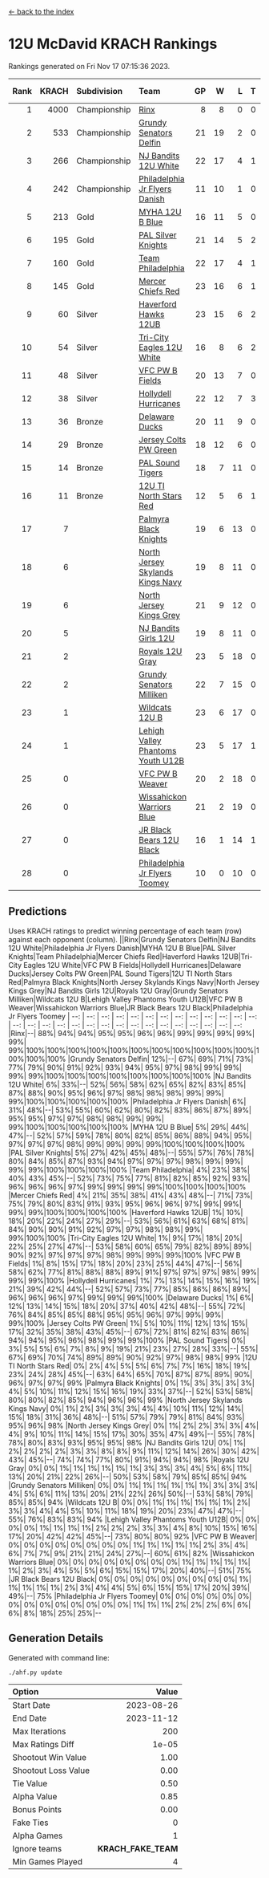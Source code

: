 [<- back to the index](readme.md)
# 12U McDavid KRACH Rankings
Rankings generated on Fri Nov 17 07:15:36 2023.

Rank|KRACH|Subdivision|Team|GP|W|L|T|OTW|OTL|SoS|Exp Wins|Win Diff
---:|---:|:---|:---|---:|---:|---:|---:|---:|---:|---:|---:|---:
1|4000|Championship|[Rinx](https://gamesheetstats.com/seasons/3659/teams/142538/schedule)|8|8|0|0|0|0|74|8.8|-0.0
2|533|Championship|[Grundy Senators Delfin](https://gamesheetstats.com/seasons/3659/teams/140501/schedule)|21|19|2|0|0|0|68|19.9|0.0
3|266|Championship|[NJ Bandits 12U White](https://gamesheetstats.com/seasons/3659/teams/140510/schedule)|22|17|4|1|1|0|250|18.3|-0.0
4|242|Championship|[Philadelphia Jr Flyers Danish](https://gamesheetstats.com/seasons/3659/teams/140517/schedule)|11|10|1|0|0|0|30|10.9|0.0
5|213|Gold|[MYHA 12U B Blue](https://gamesheetstats.com/seasons/3659/teams/140509/schedule)|16|11|5|0|1|0|350|11.9|0.0
6|195|Gold|[PAL Silver Knights](https://gamesheetstats.com/seasons/3659/teams/140514/schedule)|21|14|5|2|0|0|345|15.9|0.0
7|160|Gold|[Team Philadelphia](https://gamesheetstats.com/seasons/3659/teams/140520/schedule)|22|17|4|1|0|0|76|18.4|0.0
8|145|Gold|[Mercer Chiefs Red](https://gamesheetstats.com/seasons/3659/teams/140508/schedule)|23|16|6|1|0|0|255|17.4|0.0
9|60|Silver|[Haverford Hawks 12UB](https://gamesheetstats.com/seasons/3659/teams/140503/schedule)|23|15|6|2|0|0|78|16.9|0.0
10|54|Silver|[Tri-City Eagles 12U White](https://gamesheetstats.com/seasons/3659/teams/140521/schedule)|16|8|6|2|0|0|113|9.9|0.0
11|48|Silver|[VFC PW B Fields](https://gamesheetstats.com/seasons/3659/teams/140522/schedule)|20|13|7|0|0|1|82|13.9|0.0
12|38|Silver|[Hollydell Hurricanes](https://gamesheetstats.com/seasons/3659/teams/140504/schedule)|22|12|7|3|0|2|79|14.4|0.0
13|36|Bronze|[Delaware Ducks](https://gamesheetstats.com/seasons/3659/teams/140500/schedule)|20|11|9|0|0|0|276|11.9|0.0
14|29|Bronze|[Jersey Colts PW Green](https://gamesheetstats.com/seasons/3659/teams/140505/schedule)|18|12|6|0|1|0|48|12.9|0.0
15|14|Bronze|[PAL Sound Tigers](https://gamesheetstats.com/seasons/3659/teams/140515/schedule)|18|7|11|0|1|0|160|7.9|0.0
16|11|Bronze|[12U TI North Stars Red](https://gamesheetstats.com/seasons/3659/teams/140499/schedule)|12|5|6|1|0|1|49|6.4|0.0
17|7||[Palmyra Black Knights](https://gamesheetstats.com/seasons/3659/teams/140516/schedule)|19|6|13|0|1|0|67|6.9|0.0
18|6||[North Jersey Skylands Kings Navy](https://gamesheetstats.com/seasons/3659/teams/140513/schedule)|19|8|11|0|2|1|77|8.9|0.0
19|6||[North Jersey Kings Grey](https://gamesheetstats.com/seasons/3659/teams/140512/schedule)|21|9|12|0|0|1|67|9.9|0.0
20|5||[NJ Bandits Girls 12U](https://gamesheetstats.com/seasons/3659/teams/140511/schedule)|19|8|11|0|0|0|39|8.9|0.0
21|2||[Royals 12U Gray](https://gamesheetstats.com/seasons/3659/teams/140519/schedule)|23|5|18|0|2|1|67|5.9|0.0
22|2||[Grundy Senators Milliken](https://gamesheetstats.com/seasons/3659/teams/140502/schedule)|22|7|15|0|0|1|201|7.9|0.0
23|1||[Wildcats 12U B](https://gamesheetstats.com/seasons/3659/teams/140524/schedule)|23|6|17|0|0|0|68|6.9|0.0
24|1||[Lehigh Valley Phantoms Youth U12B](https://gamesheetstats.com/seasons/3659/teams/140507/schedule)|23|5|17|1|0|1|83|6.4|0.0
25|0||[VFC PW B Weaver](https://gamesheetstats.com/seasons/3659/teams/140523/schedule)|20|2|18|0|1|0|271|2.9|0.0
26|0||[Wissahickon Warriors Blue](https://gamesheetstats.com/seasons/3659/teams/140525/schedule)|21|2|19|0|0|1|258|2.9|0.0
27|0||[JR Black Bears 12U Black](https://gamesheetstats.com/seasons/3659/teams/140506/schedule)|16|1|14|1|0|0|78|2.4|0.0
28|0||[Philadelphia Jr Flyers Toomey](https://gamesheetstats.com/seasons/3659/teams/140518/schedule)|10|0|10|0|0|0|384|0.9|0.0

## Predictions
Uses KRACH ratings to predict winning percentage of each team (row) against each opponent (column).
||Rinx|Grundy Senators Delfin|NJ Bandits 12U White|Philadelphia Jr Flyers Danish|MYHA 12U B Blue|PAL Silver Knights|Team Philadelphia|Mercer Chiefs Red|Haverford Hawks 12UB|Tri-City Eagles 12U White|VFC PW B Fields|Hollydell Hurricanes|Delaware Ducks|Jersey Colts PW Green|PAL Sound Tigers|12U TI North Stars Red|Palmyra Black Knights|North Jersey Skylands Kings Navy|North Jersey Kings Grey|NJ Bandits Girls 12U|Royals 12U Gray|Grundy Senators Milliken|Wildcats 12U B|Lehigh Valley Phantoms Youth U12B|VFC PW B Weaver|Wissahickon Warriors Blue|JR Black Bears 12U Black|Philadelphia Jr Flyers Toomey
| --: | --: | --: | --: | --: | --: | --: | --: | --: | --: | --: | --: | --: | --: | --: | --: | --: | --: | --: | --: | --: | --: | --: | --: | --: | --: | --: | --: | --: 
|Rinx|--| 88%| 94%| 94%| 95%| 95%| 96%| 96%| 99%| 99%| 99%| 99%| 99%| 99%|100%|100%|100%|100%|100%|100%|100%|100%|100%|100%|100%|100%|100%|100%
|Grundy Senators Delfin| 12%|--| 67%| 69%| 71%| 73%| 77%| 79%| 90%| 91%| 92%| 93%| 94%| 95%| 97%| 98%| 99%| 99%| 99%| 99%|100%|100%|100%|100%|100%|100%|100%|100%
|NJ Bandits 12U White|  6%| 33%|--| 52%| 56%| 58%| 62%| 65%| 82%| 83%| 85%| 87%| 88%| 90%| 95%| 96%| 97%| 98%| 98%| 98%| 99%| 99%| 99%|100%|100%|100%|100%|100%
|Philadelphia Jr Flyers Danish|  6%| 31%| 48%|--| 53%| 55%| 60%| 62%| 80%| 82%| 83%| 86%| 87%| 89%| 95%| 95%| 97%| 97%| 98%| 98%| 99%| 99%| 99%|100%|100%|100%|100%|100%
|MYHA 12U B Blue|  5%| 29%| 44%| 47%|--| 52%| 57%| 59%| 78%| 80%| 82%| 85%| 86%| 88%| 94%| 95%| 97%| 97%| 97%| 98%| 99%| 99%| 99%| 99%|100%|100%|100%|100%
|PAL Silver Knights|  5%| 27%| 42%| 45%| 48%|--| 55%| 57%| 76%| 78%| 80%| 84%| 85%| 87%| 93%| 94%| 97%| 97%| 97%| 98%| 99%| 99%| 99%| 99%|100%|100%|100%|100%
|Team Philadelphia|  4%| 23%| 38%| 40%| 43%| 45%|--| 52%| 73%| 75%| 77%| 81%| 82%| 85%| 92%| 93%| 96%| 96%| 96%| 97%| 99%| 99%| 99%| 99%|100%|100%|100%|100%
|Mercer Chiefs Red|  4%| 21%| 35%| 38%| 41%| 43%| 48%|--| 71%| 73%| 75%| 79%| 80%| 83%| 91%| 93%| 95%| 96%| 96%| 97%| 99%| 99%| 99%| 99%|100%|100%|100%|100%
|Haverford Hawks 12UB|  1%| 10%| 18%| 20%| 22%| 24%| 27%| 29%|--| 53%| 56%| 61%| 63%| 68%| 81%| 84%| 90%| 90%| 91%| 92%| 97%| 97%| 98%| 98%| 99%| 99%|100%|100%
|Tri-City Eagles 12U White|  1%|  9%| 17%| 18%| 20%| 22%| 25%| 27%| 47%|--| 53%| 58%| 60%| 65%| 79%| 82%| 89%| 89%| 90%| 92%| 97%| 97%| 97%| 98%| 99%| 99%| 99%|100%
|VFC PW B Fields|  1%|  8%| 15%| 17%| 18%| 20%| 23%| 25%| 44%| 47%|--| 56%| 58%| 62%| 77%| 81%| 88%| 88%| 89%| 91%| 97%| 97%| 97%| 98%| 99%| 99%| 99%|100%
|Hollydell Hurricanes|  1%|  7%| 13%| 14%| 15%| 16%| 19%| 21%| 39%| 42%| 44%|--| 52%| 57%| 73%| 77%| 85%| 86%| 86%| 89%| 96%| 96%| 96%| 97%| 99%| 99%| 99%|100%
|Delaware Ducks|  1%|  6%| 12%| 13%| 14%| 15%| 18%| 20%| 37%| 40%| 42%| 48%|--| 55%| 72%| 76%| 84%| 85%| 85%| 88%| 95%| 95%| 96%| 97%| 99%| 99%| 99%|100%
|Jersey Colts PW Green|  1%|  5%| 10%| 11%| 12%| 13%| 15%| 17%| 32%| 35%| 38%| 43%| 45%|--| 67%| 72%| 81%| 82%| 83%| 86%| 94%| 94%| 95%| 96%| 98%| 99%| 99%|100%
|PAL Sound Tigers|  0%|  3%|  5%|  5%|  6%|  7%|  8%|  9%| 19%| 21%| 23%| 27%| 28%| 33%|--| 55%| 67%| 69%| 70%| 74%| 89%| 89%| 90%| 92%| 97%| 98%| 98%| 99%
|12U TI North Stars Red|  0%|  2%|  4%|  5%|  5%|  6%|  7%|  7%| 16%| 18%| 19%| 23%| 24%| 28%| 45%|--| 63%| 64%| 65%| 70%| 87%| 87%| 89%| 90%| 96%| 97%| 97%| 99%
|Palmyra Black Knights|  0%|  1%|  3%|  3%|  3%|  3%|  4%|  5%| 10%| 11%| 12%| 15%| 16%| 19%| 33%| 37%|--| 52%| 53%| 58%| 80%| 80%| 82%| 85%| 94%| 96%| 96%| 99%
|North Jersey Skylands Kings Navy|  0%|  1%|  2%|  3%|  3%|  3%|  4%|  4%| 10%| 11%| 12%| 14%| 15%| 18%| 31%| 36%| 48%|--| 51%| 57%| 79%| 79%| 81%| 84%| 93%| 95%| 96%| 98%
|North Jersey Kings Grey|  0%|  1%|  2%|  2%|  3%|  3%|  4%|  4%|  9%| 10%| 11%| 14%| 15%| 17%| 30%| 35%| 47%| 49%|--| 55%| 78%| 78%| 80%| 83%| 93%| 95%| 95%| 98%
|NJ Bandits Girls 12U|  0%|  1%|  2%|  2%|  2%|  2%|  3%|  3%|  8%|  8%|  9%| 11%| 12%| 14%| 26%| 30%| 42%| 43%| 45%|--| 74%| 74%| 77%| 80%| 91%| 94%| 94%| 98%
|Royals 12U Gray|  0%|  0%|  1%|  1%|  1%|  1%|  1%|  1%|  3%|  3%|  3%|  4%|  5%|  6%| 11%| 13%| 20%| 21%| 22%| 26%|--| 50%| 53%| 58%| 79%| 85%| 85%| 94%
|Grundy Senators Milliken|  0%|  0%|  1%|  1%|  1%|  1%|  1%|  1%|  3%|  3%|  3%|  4%|  5%|  6%| 11%| 13%| 20%| 21%| 22%| 26%| 50%|--| 53%| 58%| 79%| 85%| 85%| 94%
|Wildcats 12U B|  0%|  0%|  1%|  1%|  1%|  1%|  1%|  1%|  2%|  3%|  3%|  4%|  4%|  5%| 10%| 11%| 18%| 19%| 20%| 23%| 47%| 47%|--| 55%| 76%| 83%| 83%| 94%
|Lehigh Valley Phantoms Youth U12B|  0%|  0%|  0%|  0%|  1%|  1%|  1%|  1%|  2%|  2%|  2%|  3%|  3%|  4%|  8%| 10%| 15%| 16%| 17%| 20%| 42%| 42%| 45%|--| 73%| 80%| 80%| 92%
|VFC PW B Weaver|  0%|  0%|  0%|  0%|  0%|  0%|  0%|  0%|  1%|  1%|  1%|  1%|  1%|  2%|  3%|  4%|  6%|  7%|  7%|  9%| 21%| 21%| 24%| 27%|--| 60%| 61%| 82%
|Wissahickon Warriors Blue|  0%|  0%|  0%|  0%|  0%|  0%|  0%|  0%|  1%|  1%|  1%|  1%|  1%|  1%|  2%|  3%|  4%|  5%|  5%|  6%| 15%| 15%| 17%| 20%| 40%|--| 51%| 75%
|JR Black Bears 12U Black|  0%|  0%|  0%|  0%|  0%|  0%|  0%|  0%|  0%|  1%|  1%|  1%|  1%|  1%|  2%|  3%|  4%|  4%|  5%|  6%| 15%| 15%| 17%| 20%| 39%| 49%|--| 75%
|Philadelphia Jr Flyers Toomey|  0%|  0%|  0%|  0%|  0%|  0%|  0%|  0%|  0%|  0%|  0%|  0%|  0%|  0%|  1%|  1%|  1%|  2%|  2%|  2%|  6%|  6%|  6%|  8%| 18%| 25%| 25%|--

## Generation Details

Generated with command line:
```
./ahf.py update
```

| Option | Value |
| :----- | ----: |
| Start Date | 2023-08-26 |
| End Date | 2023-11-12 |
| Max Iterations | 200 |
| Max Ratings Diff | 1e-05 |
| Shootout Win Value | 1.00 |
| Shootout Loss Value | 0.00 |
| Tie Value | 0.50 |
| Alpha Value | 0.85 |
| Bonus Points | 0.00 |
| Fake Ties | 0 |
| Alpha Games | 1 |
| Ignore teams | __KRACH_FAKE_TEAM__ |
| Min Games Played | 4 |

